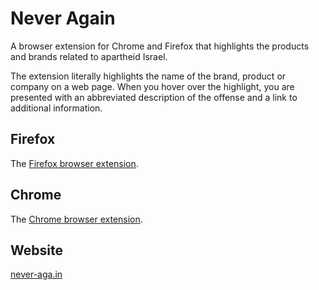# Never Again

A browser extension for Chrome and Firefox that highlights the products and brands related to apartheid Israel.

The extension literally highlights the name of the brand, product or company on a web page. When you hover over the highlight, you are presented with an abbreviated description of the offense and a link to additional information.

## Firefox
The [Firefox browser extension](https://addons.mozilla.org/en-US/firefox/addon/never-again-zn-edition/).

## Chrome
The [Chrome browser extension](https://chromewebstore.google.com/detail/never-again/ggjpmilchdbcldfdcgnbljhncligfdig).

## Website

[never-aga.in](https://never-aga.in)
